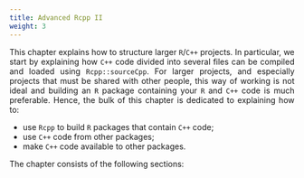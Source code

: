```yaml
---
title: Advanced Rcpp II
weight: 3
---
```


<style>
body {
text-align: justify}
</style>

This chapter explains how to structure larger `R`/`C++` projects. In particular, we start by explaining how `C++` code divided into several files can be compiled and loaded using `Rcpp::sourceCpp`. For larger projects, and especially projects that must be shared with other people, this way of working is not ideal and building an `R` package containing your `R` and `C++` code is much preferable. Hence, the bulk of this chapter is dedicated to explaining how to: 

   - use `Rcpp` to build `R` packages that contain `C++` code;
   - use `C++` code from other packages;
   - make `C++` code available to other packages.

The chapter consists of the following sections:

